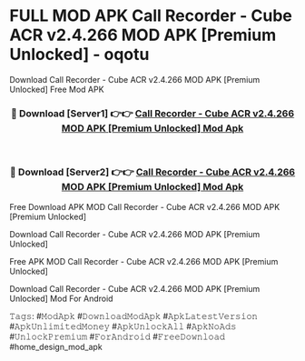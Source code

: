 # FULL MOD APK Call Recorder - Cube ACR v2.4.266 MOD APK [Premium Unlocked] - oqotu
Download Call Recorder - Cube ACR v2.4.266 MOD APK [Premium Unlocked] Free Mod APK

<div align="center">
<h3>🔴 Download [Server1] 👉👉 <a href="https://apk-comot.site?title=Call_Recorder_-_Cube_ACR_v2.4.266_MOD_APK_[Premium_Unlocked]">Call Recorder - Cube ACR v2.4.266 MOD APK [Premium Unlocked] Mod Apk</a></h3><br>

<h3>🔴 Download [Server2] 👉👉 <a href="https://apk-comot.site?title=Call_Recorder_-_Cube_ACR_v2.4.266_MOD_APK_[Premium_Unlocked]">Call Recorder - Cube ACR v2.4.266 MOD APK [Premium Unlocked] Mod Apk</a></h3>
</div>


Free Download APK MOD Call Recorder - Cube ACR v2.4.266 MOD APK [Premium Unlocked]

Download Call Recorder - Cube ACR v2.4.266 MOD APK [Premium Unlocked] 

Free APK MOD Call Recorder - Cube ACR v2.4.266 MOD APK [Premium Unlocked] 

Download Call Recorder - Cube ACR v2.4.266 MOD APK [Premium Unlocked] Mod For Android

𝚃𝚊𝚐𝚜: #𝙼𝚘𝚍𝙰𝚙𝚔 #𝙳𝚘𝚠𝚗𝚕𝚘𝚊𝚍𝙼𝚘𝚍𝙰𝚙𝚔 #𝙰𝚙𝚔𝙻𝚊𝚝𝚎𝚜𝚝𝚅𝚎𝚛𝚜𝚒𝚘𝚗 #𝙰𝚙𝚔𝚄𝚗𝚕𝚒𝚖𝚒𝚝𝚎𝚍𝙼𝚘𝚗𝚎𝚢 #𝙰𝚙𝚔𝚄𝚗𝚕𝚘𝚌𝚔𝙰𝚕𝚕 #𝙰𝚙𝚔𝙽𝚘𝙰𝚍𝚜 #𝚄𝚗𝚕𝚘𝚌𝚔𝙿𝚛𝚎𝚖𝚒𝚞𝚖 #𝙵𝚘𝚛𝙰𝚗𝚍𝚛𝚘𝚒𝚍 #𝙵𝚛𝚎𝚎𝙳𝚘𝚠𝚗𝚕𝚘𝚊𝚍 #home_design_mod_apk